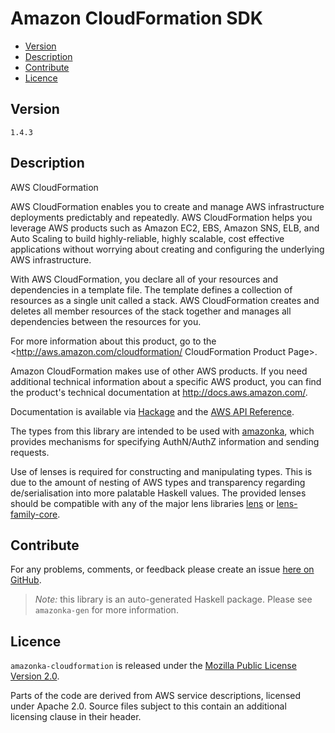 # Amazon CloudFormation SDK

* [Version](#version)
* [Description](#description)
* [Contribute](#contribute)
* [Licence](#licence)


## Version

`1.4.3`


## Description

AWS CloudFormation

AWS CloudFormation enables you to create and manage AWS infrastructure deployments predictably and repeatedly. AWS CloudFormation helps you leverage AWS products such as Amazon EC2, EBS, Amazon SNS, ELB, and Auto Scaling to build highly-reliable, highly scalable, cost effective applications without worrying about creating and configuring the underlying AWS infrastructure.

With AWS CloudFormation, you declare all of your resources and dependencies in a template file. The template defines a collection of resources as a single unit called a stack. AWS CloudFormation creates and deletes all member resources of the stack together and manages all dependencies between the resources for you.

For more information about this product, go to the <http://aws.amazon.com/cloudformation/ CloudFormation Product Page>.

Amazon CloudFormation makes use of other AWS products. If you need additional technical information about a specific AWS product, you can find the product\'s technical documentation at <http://docs.aws.amazon.com/>.

Documentation is available via [Hackage](http://hackage.haskell.org/package/amazonka-cloudformation)
and the [AWS API Reference](https://aws.amazon.com/documentation/).

The types from this library are intended to be used with [amazonka](http://hackage.haskell.org/package/amazonka),
which provides mechanisms for specifying AuthN/AuthZ information and sending requests.

Use of lenses is required for constructing and manipulating types.
This is due to the amount of nesting of AWS types and transparency regarding
de/serialisation into more palatable Haskell values.
The provided lenses should be compatible with any of the major lens libraries
[lens](http://hackage.haskell.org/package/lens) or [lens-family-core](http://hackage.haskell.org/package/lens-family-core).

## Contribute

For any problems, comments, or feedback please create an issue [here on GitHub](https://github.com/brendanhay/amazonka/issues).

> _Note:_ this library is an auto-generated Haskell package. Please see `amazonka-gen` for more information.


## Licence

`amazonka-cloudformation` is released under the [Mozilla Public License Version 2.0](http://www.mozilla.org/MPL/).

Parts of the code are derived from AWS service descriptions, licensed under Apache 2.0.
Source files subject to this contain an additional licensing clause in their header.
